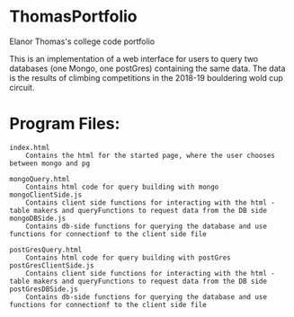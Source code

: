 # ThomasPortfolio
Elanor Thomas's college code portfolio

This is an implementation of a web interface for users to query two databases (one Mongo, one postGres) containing the same data.
The data is the results of climbing competitions in the 2018-19 bouldering wold cup circuit.

Program Files:
===============
    index.html
        Contains the html for the started page, where the user chooses between mongo and pg

    mongoQuery.html
        Contains html code for query building with mongo
    mongoClientSide.js
        Contains client side functions for interacting with the html - table makers and queryFunctions to request data from the DB side
    mongoDBSide.js
        Contains db-side functions for querying the database and use functions for connectionf to the client side file

    postGresQuery.html
        Contains html code for query building with postGres
    postGresClientSide.js
        Contains client side functions for interacting with the html - table makers and queryFunctions to request data from the DB side
    postGresDBSide.js
        Contains db-side functions for querying the database and use functions for connectionf to the client side file
